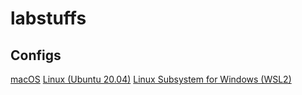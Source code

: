 # labstuffs

## Configs
[macOS](configs/macOS.md)
[Linux (Ubuntu 20.04)](configs/Linux.md)
[Linux Subsystem for Windows (WSL2)](configs/Windows_WSL2.md)
